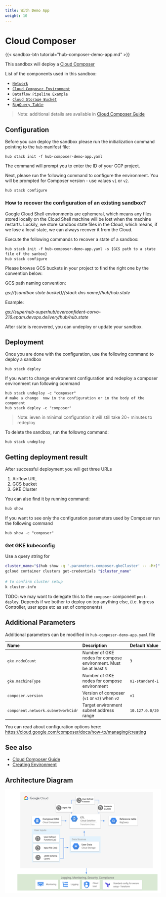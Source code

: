```yaml
---
title: With Demo App
weight: 10
---
```

# Cloud Composer

{{< sandbox-btn tutorial="hub-composer-demo-app.md" >}}

This sandbox will deploy a [Cloud Composer](https://cloud.google.com/composer)

List of the components used in this sandbox:

* [`Network`](https://github.com/agilestacks/google-components/tree/main/gke-gcloud)
* [`Cloud Composer Environment`](https://github.com/agilestacks/google-components/tree/main/composer-environment)
* [`Dataflow Pipeline Example`](https://github.com/agilestacks/google-components/tree/main/dataflow-example)
* [`Cloud Storage Bucket`](https://github.com/agilestacks/google-components/tree/main/dataflow-example)
* [`BigQuery Table`](https://github.com/agilestacks/google-components/tree/main/dataflow-example)

> Note: additional details are available in [Cloud Composer Guide](https://cloud.google.com/composer/docs/how-to)

## Configuration

Before you can deploy the sandbox please run the initialization command pointing to the `hub` manifest file:

```shell
hub stack init -f hub-composer-demo-app.yaml
```

The command will prompt you to enter the ID of your GCP project.

Next, please run the following command to configure the environment. You will be prompted for Composer version - use values `v1` or `v2`.

```shell
hub stack configure
```

### How to recover the configuration of an existing sandbox?

Google Cloud Shell environments are ephemeral,
which means any files stored locally on the Cloud Shell machine will be lost when
the machine restarts.
Luckily, we store sandbox state files in the Cloud,
which means, if we lose a local state, we can always recover it from the Cloud.

Execute the following commands to recover a state of a sandbox:

```shell
hub stack init -f hub-composer-demo-app.yaml -s {GCS path to a state file of the sanbox}
hub stack configure
```

Please browse GCS buckets in your project to find the right one by the convention below:

GCS path naming convention:

*gs://{sandbox state bucket}/{stack dns name}/hub/hub.state*

Example:

*gs://superhub-superhub/overconfident-corvo-216.epam.devops.delivery/hub/hub.state*

After state is recovered, you can undeploy or update your sandbox.

## Deployment

Once you are done with the configuration, use the following command to deploy a sandbox

```shell
hub stack deploy
```

If you want to change environemnt configuration and redeploy a composer environment run following command

```shell
hub stack undeploy -c "composer"
# make a change  now in the configuration or in the body of the component
hub stack deploy -c "composer"
```

> Note: ieven in minimal configuration it will still take 20+ minutes to redeploy

To delete the sandbox, run the followng command:

```shell
hub stack undeploy
```

## Getting deployment result

After successful deployment you will get three URLs

1. Airflow URL
2. GCS bucket
3. GKE Cluster

You can also find it by running command:

```bash
hub show
```

If you want to see only the configuration parameters used by Composer run the following command

```shell
hub show -c "composer"
```

### Get GKE kubeconfig

Use a query string for

```bash
cluster_name="$(hub show -q '.parameters.composer.gkeCluster' -- -Mr)"
gcloud container clusters get-credentials "$cluster_name"

# to confirm cluster setup
k cluster-info
```

TODO: we may want to delegate this to the `composer` component `post-deploy`. Depends if we bother to deploy on top anything else, (i.e. Ingress Controller, user apps etc as set of components)

## Additional Parameters

Additional parameters can be modified in `hub-composer-demo-app.yaml` file

| Name      | Description | Default Value |
| :-------- | :--------   | :-------- |
| `gke.nodeCount` | Number of GKE nodes for compose environment. Must be at least `3` | `3` |
| `gke.machineType` | Number of GKE nodes for compose environment | `n1-standard-1` |
| `composer.version` | Version of composer (`v1` or `v2`) when `v2` | `v1` |
| `component.network.subnetworkCidr` | Target environment subnet address range | `10.127.0.0/20` |

You can read about configuration options here: <https://cloud.google.com/composer/docs/how-to/managing/creating>

## See also

* [Cloud Composer Guide](https://cloud.google.com/composer/docs/how-to)
* [Creating Environment](https://cloud.google.com/composer/docs/how-to/managing/creating)

## Architecture Diagram

![Composer Sandbox Architecture](/images/composer_diagram.png)
